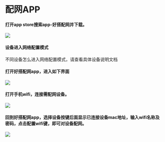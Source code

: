 # 配网APP

#### 打开app store搜索app-好搭配网并下载。

![](../../.gitbook/assets/apppeiwang-1.jpg)

#### 设备进入网络配置模式

不同设备怎么进入网络配置模式，请查看具体设备说明文档

#### 打开好搭配网app，进入如下界面

![](../../.gitbook/assets/apppeiwang-3.jpg)

#### 打开手机wifi，连接需配网设备。

![](../../.gitbook/assets/apppeiwang-2.png)

#### 回到好搭配网app，选择设备按键后面显示已连接设备mac地址，输入wifi名称及密码，点击配置wifi键，即可对设备配网。

![](../../.gitbook/assets/apppeiwang-4.png)